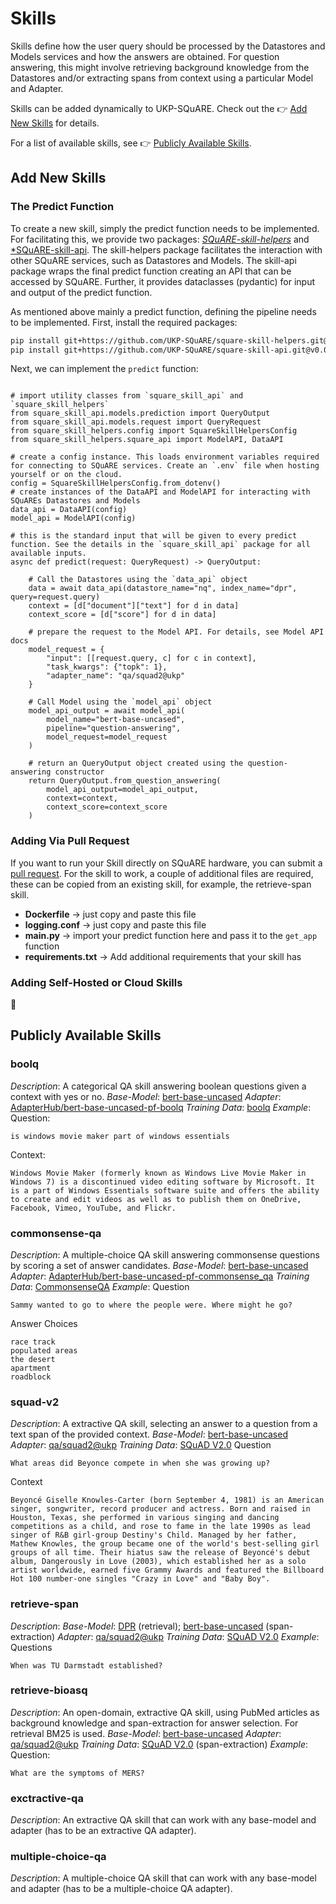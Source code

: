 # Skills
Skills define how the user query should be processed by the Datastores and Models services and how the answers are obtained. For question answering, this might involve retrieving background knowledge from the Datastores and/or extracting spans from context using a particular Model and Adapter.

Skills can be added dynamically to UKP-SQuARE. Check out the 👉 [Add New Skills](#Add-New-Skills) for details.

For a list of available skills, see 👉 [Publicly Available Skills](Publicly-Available-Skills).

## Add New Skills
### The Predict Function
To create a new skill, simply the predict function needs to be implemented. For facilitating this, we provide two packages: [*SQuARE-skill-helpers*](https://github.com/UKP-SQuARE/square-skill-helpers) and [*SQuARE-skill-api](https://github.com/UKP-SQuARE/square-skill-api). The skill-helpers package facilitates the interaction with other SQuARE services, such as Datastores and Models. The skill-api package wraps the final predict function creating an API that can be accessed by SQuARE. Further, it provides dataclasses (pydantic) for input and output of the predict function.

As mentioned above mainly a predict function, defining the pipeline needs to be implemented. 
First, install the required packages:
```bash
pip install git+https://github.com/UKP-SQuARE/square-skill-helpers.git@v0.0.4
pip install git+https://github.com/UKP-SQuARE/square-skill-api.git@v0.0.11 
```
Next, we can implement the `predict` function:
```python3

# import utility classes from `square_skill_api` and `square_skill_helpers`
from square_skill_api.models.prediction import QueryOutput
from square_skill_api.models.request import QueryRequest
from square_skill_helpers.config import SquareSkillHelpersConfig
from square_skill_helpers.square_api import ModelAPI, DataAPI

# create a config instance. This loads environment variables required for connecting to SQuARE services. Create an `.env` file when hosting yourself or on the cloud.
config = SquareSkillHelpersConfig.from_dotenv()
# create instances of the DataAPI and ModelAPI for interacting with SQuAREs Datastores and Models
data_api = DataAPI(config)
model_api = ModelAPI(config)

# this is the standard input that will be given to every predict function. See the details in the `square_skill_api` package for all available inputs.
async def predict(request: QueryRequest) -> QueryOutput:

    # Call the Datastores using the `data_api` object
    data = await data_api(datastore_name="nq", index_name="dpr", query=request.query)
    context = [d["document"]["text"] for d in data]
    context_score = [d["score"] for d in data]

    # prepare the request to the Model API. For details, see Model API docs 
    model_request = {
        "input": [[request.query, c] for c in context],
        "task_kwargs": {"topk": 1},
        "adapter_name": "qa/squad2@ukp"
    }

    # Call Model using the `model_api` object
    model_api_output = await model_api(
        model_name="bert-base-uncased", 
        pipeline="question-answering", 
        model_request=model_request
    )

    # return an QueryOutput object created using the question-answering constructor
    return QueryOutput.from_question_answering(
        model_api_output=model_api_output,
        context=context,
        context_score=context_score
    )

```
### Adding Via Pull Request
If you want to run your Skill directly on SQuARE hardware, you can submit a [pull request](https://github.com/UKP-SQuARE/square-core/pulls). For the skill to work, a couple of additional files are required, these can be copied from an existing skill, for example, the retrieve-span skill.
* **Dockerfile** -> just copy and paste this file
* **logging.conf** -> just copy and paste this file
* **main.py** -> import your predict function here and pass it to the `get_app` function
* **requirements.txt** -> Add additional requirements that your skill has

### Adding Self-Hosted or Cloud Skills
🚧
## Publicly Available Skills
### boolq
*Description*: A categorical QA skill answering boolean questions given a context with yes or no.
*Base-Model*: [bert-base-uncased](https://huggingface.co/bert-base-uncased)
*Adapter*: [AdapterHub/bert-base-uncased-pf-boolq](https://adapterhub.ml/adapters/AdapterHub/bert-base-uncased-pf-boolq/)
*Training Data*: [boolq](https://huggingface.co/datasets/boolq)
*Example*:
Question: 
```
is windows movie maker part of windows essentials
``` 
Context: 
```
Windows Movie Maker (formerly known as Windows Live Movie Maker in Windows 7) is a discontinued video editing software by Microsoft. It is a part of Windows Essentials software suite and offers the ability to create and edit videos as well as to publish them on OneDrive, Facebook, Vimeo, YouTube, and Flickr.
```
### commonsense-qa
*Description*: A multiple-choice QA skill answering commonsense questions by scoring a set of answer candidates.
*Base-Model*: [bert-base-uncased](https://huggingface.co/bert-base-uncased)
*Adapter*: [AdapterHub/bert-base-uncased-pf-commonsense_qa](https://adapterhub.ml/adapters/AdapterHub/bert-base-uncased-pf-commonsense_qa/)
*Training Data*: [CommonsenseQA](https://huggingface.co/datasets/commonsense_qa)
*Example*:
Question
```
Sammy wanted to go to where the people were. Where might he go?
```
Answer Choices
```
race track
populated areas
the desert
apartment
roadblock
```
### squad-v2
*Description*: A extractive QA skill, selecting an answer to a question from a text span of the provided context.
*Base-Model*: [bert-base-uncased](https://huggingface.co/bert-base-uncased)
*Adapter*: [qa/squad2@ukp](https://adapterhub.ml/adapters/ukp/roberta-base_qa_squad2_houlsby/)
*Training Data*: [SQuAD V2.0](https://huggingface.co/datasets/squad_v2)
Question
```
What areas did Beyonce compete in when she was growing up?
```
Context
```
Beyoncé Giselle Knowles-Carter (born September 4, 1981) is an American singer, songwriter, record producer and actress. Born and raised in Houston, Texas, she performed in various singing and dancing competitions as a child, and rose to fame in the late 1990s as lead singer of R&B girl-group Destiny's Child. Managed by her father, Mathew Knowles, the group became one of the world's best-selling girl groups of all time. Their hiatus saw the release of Beyoncé's debut album, Dangerously in Love (2003), which established her as a solo artist worldwide, earned five Grammy Awards and featured the Billboard Hot 100 number-one singles "Crazy in Love" and "Baby Boy".
```
### retrieve-span
*Description*:
*Base-Model*: [DPR](https://huggingface.co/facebook/dpr-question_encoder-single-nq-base) (retrieval); [bert-base-uncased](https://huggingface.co/bert-base-uncased) (span-extraction)
*Adapter*: [qa/squad2@ukp](https://adapterhub.ml/adapters/ukp/roberta-base_qa_squad2_houlsby/)
*Training Data*: [SQuAD V2.0](https://huggingface.co/datasets/squad_v2)
*Example*:
Questions
```
When was TU Darmstadt established?
```

### retrieve-bioasq
*Description*: An open-domain, extractive QA skill, using PubMed articles as background knowledge and span-extraction for answer selection. For retrieval BM25 is used.
*Base-Model*: [bert-base-uncased](https://huggingface.co/bert-base-uncased)
*Adapter*: [qa/squad2@ukp](https://adapterhub.ml/adapters/ukp/roberta-base_qa_squad2_houlsby/)
*Training Data*: [SQuAD V2.0](https://huggingface.co/datasets/squad_v2) (span-extraction)
*Example*:
Question:
```
What are the symptoms of MERS?
```

### exctractive-qa
*Description*: An extractive QA skill that can work with any base-model and adapter (has to be an extractive QA adapter).
### multiple-choice-qa
*Description*: A multiple-choice QA skill that can work with any base-model and adapter (has to be a multiple-choice QA adapter).
